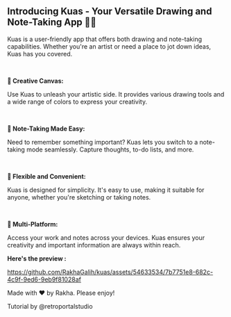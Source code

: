 ## Introducing Kuas - Your Versatile Drawing and Note-Taking App 🎨📝

Kuas is a user-friendly app that offers both drawing and note-taking capabilities. Whether you're an artist or need a place to jot down ideas, Kuas has you covered.

<br>

<b> 🎨 Creative Canvas: </b> 

Use Kuas to unleash your artistic side. It provides various drawing tools and a wide range of colors to express your creativity.

<br>

<b> 📝 Note-Taking Made Easy: </b> 

Need to remember something important? Kuas lets you switch to a note-taking mode seamlessly. Capture thoughts, to-do lists, and more.

<br>

<b> 🌈 Flexible and Convenient: </b> 

Kuas is designed for simplicity. It's easy to use, making it suitable for anyone, whether you're sketching or taking notes.

<br>

<b> 📱 Multi-Platform: </b> 

Access your work and notes across your devices. Kuas ensures your creativity and important information are always within reach.


<b> Here's the preview : </b>


https://github.com/RakhaGalih/kuas/assets/54633534/7b7751e8-682c-4c9f-9ed6-9eb9f81028af

Made with ❤️ by Rakha. Please enjoy!

Tutorial by @retroportalstudio
